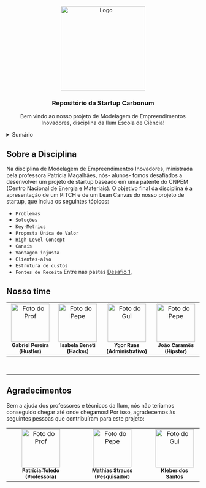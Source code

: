 <!-- LOGO -->
<br />

<div align="center">
  <a href="![neural](https://user-images.githubusercontent.com/106626661/225796535-51b41213-8397-435d-ab94-dc64551a2da1.gif)">
    <img src="https://github.com/benetao/Carbonum/assets/106626661/8d715fed-a62c-4fa2-be21-7742048778a4" alt="Logo" width="220" height="220">
  </a>

  <h3 align="center">Repositório da Startup Carbonum</h3>

  <p align="center">
    Bem vindo ao nosso projeto de Modelagem de Empreendimentos Inovadores, disciplina da Ilum Escola de Ciência!
   
  </p>
</div>



<!-- Sumário -->
<details>
  <summary>Sumário</summary>
  <ol>
    <li>
      <a href="#sobre">Sobre a Disciplina</a>
      <ul>
        <li><a href="#projeto">O Projeto</a></li>
       </ul>
      <ul>
        <li><a href="#ferramentas">Ferramentas</a></li>
      </ul>
    </li>
    <li><a href="#progresso">Progresso do Projeto</a></li>
    <li>
      <a href="#isa">Nosso time</a>
      <ul>
        <li><a href="#contato">Contatos</a></li>
      </ul>
    </li>
    <li><a href="#acknowledgments">Agradecimentos</a></li>
  </ol>
</details>



<!-- Sobre a Disciplina e o Projeto -->
## Sobre a Disciplina <a name="sobre"></a>

Na disciplina de  Modelagem de Empreendimentos Inovadores, ministrada pela professora Patrícia Magalhães, nós- alunos- fomos desafiados a desenvolver um projeto de startup baseado em uma patente do CNPEM (Centro Nacional de Energia e Materiais). O objetivo final da disciplina é a apresentação de um PITCH e de um Lean Canvas do nosso projeto de startup, que inclua os seguintes tópicos:
* `Problemas` 
* `Soluções`
* `Key-Metrics`
* `Proposta Única de Valor`
* `High-Level Concept`
* `Canais`
* `Vantagem injusta`
* `Clientes-alvo`
* `Estrutura de custos`
* `Fontes de Receita`
Entre nas pastas [Desafio 1](https://github.com/benetao/Termodinamica_Avancada/tree/main/Desafio%201), 
## Nosso time

<table>
  <tr>
    <td align="center">
      <a href="#">
        <img src="https://github.com/benetao/trabalho_analise_numerica/assets/106626661/4af55022-f8cd-43dc-8268-019a20294629" width="100px;" alt="Foto do Prof"/><br>
        <sub>
          <b> Gabriel Pereira (Hustler)</b>
        </sub>
      </a>
    </td>
    <td align="center">
      <a href="#">
        <img src="https://github.com/benetao/Projeto_Final_RNAG/assets/106626661/bd3e5b7a-7157-4333-b652-54b743c6c39b" width="100px;" alt="Foto do Pepe"/><br>
        <sub>
          <b>Isabela Beneti (Hacker)</b>
        </sub>
      </a>
    </td>
    <td align="center">
      <a href="#">
        <img src="https://github.com/benetao/trabalho_analise_numerica/assets/106626661/619e117d-5d87-400f-a61e-7e0f81de4ad7" width="100px;" alt="Foto do Gui"/><br>
        <sub>
          <b>Ygor Ruas (Administrativo)</b>
        </sub>
      </a>
    </td>
     <td align="center">
      <a href="#">
        <img src="https://github.com/benetao/Carbonum/assets/106626661/a49bcc3c-646b-4cb0-abb0-3a01aee18eb8" width="100px;" alt="Foto do Pepe"/><br>
        <sub>
          <b>João Caramês (Hipster)</b>
        </sub>
      </a>
    </td>
  </tr>
</table>
</div>
<div style="display: inline_block"><br>
</div>
<hr>



<!-- ACKNOWLEDGMENTS -->
## Agradecimentos <a name="acknowledgments"></a>

Sem a ajuda dos professores e técnicos da Ilum, nós não teriamos conseguido chegar até onde chegamos! Por isso, agradecemos às seguintes pessoas que contribuíram para este projeto:

<table>
  <tr>
    <td align="center">
      <a href="#">
        <img src="https://github.com/benetao/Carbonum/assets/106626661/5f1c5fad-1fa2-4548-b94a-c6d9dd706e3b" width="100px;" alt="Foto do Prof"/><br>
        <sub>
          <b>Patrícia Toledo (Professora)</b>
        </sub>
      </a>
    </td>
    <td align="center">
      <a href="#">
        <img src="https://github.com/benetao/Carbonum/assets/106626661/2fd78377-092f-4abb-b035-514c5a0f5429" width="100px;" alt="Foto do Pepe"/><br>
        <sub>
          <b>Mathias Strauss (Pesquisador)</b>
        </sub>
      </a>
    </td>
    <td align="center">
      <a href="#">
        <img src="https://github.com/benetao/Carbonum/assets/106626661/d059c635-92d3-4239-8847-1bc4d594b9c5" width="100px;" alt="Foto do Gui"/><br>
        <sub>
          <b>Kleber dos Santos</b>
        </sub>
      </a>
    </td>
  </tr>
</table>
</div>
<div style="display: inline_block"><br>
 

<!-- MARKDOWN LINKS & IMAGES -->
<!-- https://www.markdownguide.org/basic-syntax/#reference-style-links -->
[contributors-shield]: https://img.shields.io/github/contributors/benetao/Termodinamica_Avancada.svg?style=for-the-badge
[contributors-url]: https://github.com/benetao/Termodinamica_Avancada/graphs/contributors
[forks-shield]: https://img.shields.io/github/forks/benetao/Termodinamica_Avancada.svg?style=for-the-badge
[forks-url]: https://github.com/benetao/Termodinamica_Avancada/network/members
[stars-shield]: https://img.shields.io/github/stars/benetao/Termodinamica_Avancada.svg?style=for-the-badge
[stars-url]: https://github.com/benetao/Termodinamica_Avancada/stargazers
[issues-shield]: https://img.shields.io/github/issues/benetao/Termodinamica_Avancada.svg?style=for-the-badge
[issues-url]: https://github.com/benetao/Termodinamica_Avancada/issues
[license-shield]: https://img.shields.io/github/license/benetao/Termodinamica_Avancada.svg?style=for-the-badge
[license-url]: https://github.com/benetao/Termodinamica_Avancada/blob/master/LICENSE.txt
[size-shield]: https://img.shields.io/github/repo-size/benetao/Termodinamica_Avancada.svg?style=for-the-badge
[size-url]: https://github.com/benetao/Termodinamica_Avancada/repo-size
[languages-shield]: https://img.shields.io/github/languages/count/benetao/Termodinamica_Avancada.svg?style=for-the-badge
[languages-url]: https://github.com/benetao/Termodinamica_Avancada//languages/count
